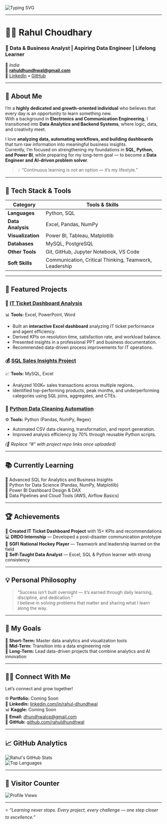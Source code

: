 <!-- Profile Banner -->
![Typing SVG](https://readme-typing-svg.herokuapp.com?lines=Hi+there,+I'm+Rahul+Choudhwal+👋;Data+Analyst+|+SQL+|+Excel+|+Python+|+Power+BI;Lifelong+Learner+|+Future+Data+Engineer;Welcome+to+my+GitHub+Profile!&center=true&width=850&height=60&color=00C4FF&vCenter=true&size=22)

---

# 👨‍💻 Rahul Choudhary  
### 🚀 Data & Business Analyst | Aspiring Data Engineer | Lifelong Learner  

📍 *India*  
📧 **rahuldhundhwal@gmail.com**  
🔗 [LinkedIn](https://www.linkedin.com/in/rahul-dhundhwal/) • [GitHub](https://github.com/rahuldhundhwal)

---

## 🧠 About Me  

I’m a **highly dedicated and growth-oriented individual** who believes that every day is an opportunity to learn something new.  
With a background in **Electronics and Communication Engineering**, I transitioned into **Data Analytics and Backend Systems**, where logic, data, and creativity meet.  

I love **analyzing data, automating workflows, and building dashboards** that turn raw information into meaningful business insights.  
Currently, I’m focused on strengthening my foundations in **SQL, Python, and Power BI**, while preparing for my long-term goal — to become a **Data Engineer and AI-driven problem solver**.  

> 💡 “Continuous learning is not an option — it’s my lifestyle.”

---

## 🧰 Tech Stack & Tools  

| Category | Tools & Skills |
|-----------|----------------|
| **Languages** | Python, SQL |
| **Data Analysis** | Excel, Pandas, NumPy |
| **Visualization** | Power BI, Tableau, Matplotlib |
| **Databases** | MySQL, PostgreSQL |
| **Other Tools** | Git, GitHub, Jupyter Notebook, VS Code |
| **Soft Skills** | Communication, Critical Thinking, Teamwork, Leadership |

---

## 💼 Featured Projects  

### 🧾 [IT Ticket Dashboard Analysis](#)
📊 **Tools:** Excel, PowerPoint, Word  
- Built an **interactive Excel dashboard** analyzing IT ticket performance and agent efficiency.  
- Derived KPIs on resolution time, satisfaction rate, and workload balance.  
- Presented insights in a professional PPT and business documentation.  
- Recommended data-driven process improvements for IT operations.  

### 💰 [SQL Sales Insights Project](#)
📈 **Tools:** MySQL, Excel  
- Analyzed 100K+ sales transactions across multiple regions.  
- Identified top-performing products, peak months, and underperforming categories using SQL joins, aggregates, and CTEs.  

### 🧹 [Python Data Cleaning Automation](#)
⚙️ **Tools:** Python (Pandas, NumPy, Regex)  
- Automated CSV data cleaning, transformation, and report generation.  
- Improved analysis efficiency by 70% through reusable Python scripts.  

*(🔗 Replace “#” with project repo links once uploaded)*

---

## 📚 Currently Learning  

🔹 Advanced SQL for Analytics and Business Insights  
🔹 Python for Data Science (Pandas, NumPy, Matplotlib)  
🔹 Power BI Dashboard Design & DAX  
🔹 Data Pipelines and Cloud Tools (AWS, Airflow Basics)

---

## 🏆 Achievements  

🏅 **Created IT Ticket Dashboard Project** with 15+ KPIs and recommendations  
💻 **DRDO Internship** — Developed a post-disaster communication prototype  
🏑 **SGFI National Hockey Player** — Teamwork and leadership learned on the field  
📘 **Self-Taught Data Analyst** — Excel, SQL & Python learner with strong consistency  

---

## 💡 Personal Philosophy  

> “Success isn’t built overnight — it’s earned through daily learning, discipline, and dedication.”  
> I believe in solving problems that matter and sharing what I learn along the way.  

---

## 🌟 My Goals  

🎯 **Short-Term:** Master data analytics and visualization tools  
🚀 **Mid-Term:** Transition into a data engineering role  
🧠 **Long-Term:** Lead data-driven projects that combine analytics and AI innovation  

---

## 🧑‍💻 Connect With Me  

Let’s connect and grow together!  

🌐 **Portfolio:** Coming Soon  
💼 **LinkedIn:** [linkedin.com/in/rahul-dhundhwal](https://www.linkedin.com/in/rahul-dhundhwal/)  
📊 **Kaggle:** Coming Soon  
📧 **Email:** dhundhwalcp@gmail.com  
🐙 **GitHub:** [github.com/rahuldhundhwal](https://github.com/rahuldhundhwal)

---

## 📈 GitHub Analytics  

![Rahul's GitHub Stats](https://github-readme-stats.vercel.app/api?username=rahuldhundhwal&show_icons=true&theme=blueberry)  
![Top Languages](https://github-readme-stats.vercel.app/api/top-langs/?username=rahuldhundhwal&layout=compact&theme=blueberry)  

---

## 🧩 Visitor Counter  
![Profile Views](https://komarev.com/ghpvc/?username=rahuldhundhwal&color=00C4FF&style=for-the-badge&label=PROFILE+VIEWS)

---

⭐ *“Learning never stops. Every project, every challenge — one step closer to excellence.”*
